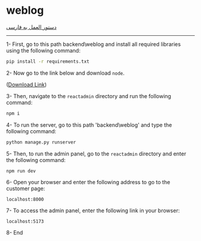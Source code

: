 # weblog

[دستور العمل به فارسی](README-FA.md)

---

1- First, go to this path backend\weblog and install all required libraries using the following command:

```bash
pip install -r requirements.txt
```

2- Now go to the link below and download `node`.

([Download Link](https://nodejs.org/en/download))

3- Then, navigate to the `reactadmin` directory and run the following command:

```bash
npm i
```

4- To run the server, go to this path 'backend\weblog' and type the following command:

```bash
python manage.py runserver
```

5- Then, to run the admin panel, go to the `reactadmin` directory and enter the following command:

```bash
npm run dev
```

6- Open your browser and enter the following address to go to the customer page:

```
localhost:8000
```

7- To access the admin panel, enter the following link in your browser:

```
localhost:5173
```

8- End

